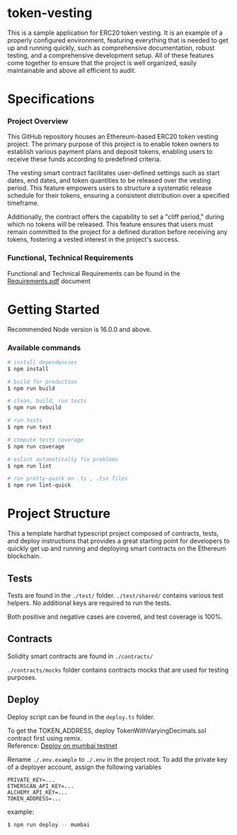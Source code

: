 # token-vesting
This is a sample application for ERC20 token vesting. It is an example of a properly configured environment, featuring everything that is needed to get up and running quickly, such as comprehensive documentation, robust testing, and a comprehensive development setup. All of these features come together to ensure that the project is well organized, easily maintainable and above all efficient to audit. 

# Specifications
### Project Overview
This GitHub repository houses an Ethereum-based ERC20 token vesting project. The primary purpose of this project is to enable token owners to establish various payment plans and deposit tokens, enabling users to receive these funds according to predefined criteria.

The vesting smart contract facilitates user-defined settings such as start dates, end dates, and token quantities to be released over the vesting period. This feature empowers users to structure a systematic release schedule for their tokens, ensuring a consistent distribution over a specified timeframe.

Additionally, the contract offers the capability to set a "cliff period," during which no tokens will be released. This feature ensures that users must remain committed to the project for a defined duration before receiving any tokens, fostering a vested interest in the project's success.

### Functional, Technical Requirements
Functional and Technical Requirements can be found in the [Requirements.pdf](./docs/Requirements.pdf) document

# Getting Started
Recommended Node version is 16.0.0 and above.

### Available commands

```bash
# install dependencies
$ npm install

# build for production
$ npm run build

# clean, build, run tests
$ npm run rebuild

# run tests
$ npm run test

# compute tests coverage
$ npm run coverage

# eslint automatically fix problems
$ npm run lint

# run pretty-quick on .ts , .tsx files
$ npm run lint-quick
```

# Project Structure
This a template hardhat typescript project composed of contracts, tests, and deploy instructions that provides a great starting point for developers to quickly get up and running and deploying smart contracts on the Ethereum blockchain.

## Tests

Tests are found in the `./test/` folder. `./test/shared/` contains various test helpers. No additional keys are required to run the tests.

Both positive and negative cases are covered, and test coverage is 100%.

## Contracts

Solidity smart contracts are found in `./contracts/`

`./contracts/mocks` folder contains contracts mocks that are used for testing purposes.

## Deploy
Deploy script can be found in the `deploy.ts` folder.

To get the TOKEN_ADDRESS, deploy TokenWithVaryingDecimals.sol contract first using remix. <br/>
Reference: [Deploy on mumbai testnet](https://www.youtube.com/watch?v=k-3NR2a4_bw)

Rename `./.env.example` to `./.env` in the project root.
To add the private key of a deployer account, assign the following variables
```
PRIVATE_KEY=...
ETHERSCAN_API_KEY=...
ALCHEMY_API_KEY=...
TOKEN_ADDRESS=...
```




example:
```bash
$ npm run deploy -- mumbai
```
